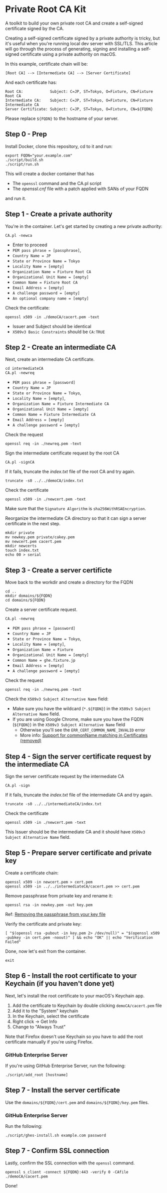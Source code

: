 # Private Root CA Kit

A toolkit to build your own private root CA and create a self-signed certificate signed by the CA.

Creating a self-signed certificate signed by a private authority is tricky, but it's useful when you're running local dev server with SSL/TLS. This article will go through the process of generating, signing and installing a self-signed certificate using a private authority on macOS.

In this example, certificate chain will be:

```
[Root CA] --> [Intermediate CA] --> [Server Certificate]
```

And each certificate has:

```
Root CA:            Subject: C=JP, ST=Tokyo, O=Fixture, CN=Fixture Root CA
Intermediate CA:    Subject: C=JP, ST=Tokyo, O=Fixture, CN=Fixture Intermediate CA
Server Certificate: Subject: C=JP, ST=Tokyo, O=Fixture, CN=${FQDN}
```

Please replace `${FQDN}` to the hostname of your server.

## Step 0 - Prep

Install Docker, clone this repository, cd to it and run:

```
export FQDN="your.example.com"
./script/build.sh
./script/run.sh
```

This will create a docker container that has

- The `openssl` command and the CA.pl script
- The *openssl.cnf* file with a patch applied with SANs of your FQDN

and run it.

## Step 1 - Create a private authority

You're in the container. Let's get started by creating a new private authority:

```
CA.pl -newca
```

- Enter to proceed
- `PEM pass phrase = [passphrase]`, 
- `Country Name = JP`
- `State or Province Name = Tokyo`
- `Locality Name = [empty]`
- `Organization Name = Fixture Root CA`
- `Organizational Unit Name = [empty]`
- `Common Name = Fixture Root CA`
- `Email Address = [empty]`
- `A challenge password = [empty]`
- `An optional company name = [empty]`

Check the certificate:

```
openssl x509 -in ./demoCA/cacert.pem -text
```

- Issuer and Subject should be identical
- `X509v3 Basic Constraints` should be `CA:TRUE`

## Step 2 - Create an intermediate CA

Next, create an intermediate CA certificate.

```
cd intermediateCA
CA.pl -newreq
```

- `PEM pass phrase = [password]`
- `Country Name = JP`
- `State or Province Name = Tokyo`, 
- `Locality Name = [empty]`, 
- `Organization Name = Fixture Intermediate CA`
- `Organizational Unit Name = [empty]`
- `Common Name = Fixture Intermediate CA`
- `Email Address = [empty]`
- `A challenge password = [empty]`

Check the request

```
openssl req -in ./newreq.pem -text
```

Sign the intermediate certificate request by the root CA

```
CA.pl -signCA
```

If it fails, truncate the *index.txt* file of the root CA and try again.

```
truncate -s0 ../../demoCA/index.txt
```

Check the certificate

```
openssl x509 -in ./newcert.pem -text
```

Make sure that the `Signature Algorithm` is `sha256WithRSAEncryption`.

Reorganize the intermediate CA directory so that it can sign a server certificate in the next step.

```
mkdir private
mv newkey.pem private/cakey.pem
mv newcert.pem cacert.pem
mkdir newcerts
touch index.txt
echo 00 > serial
```

## Step 3 - Create a server certificte

Move back to the workdir and create a directory for the FQDN

```
cd ..
mkdir domains/${FQDN}
cd domains/${FQDN}
```

Create a server certificate request.

```
CA.pl -newreq
```

- `PEM pass phrase = [password]`
- `Country Name = JP`
- `State or Province Name = Tokyo`, 
- `Locality Name = [empty]`, 
- `Organization Name = Fixture`
- `Organizational Unit Name = [empty]`
- `Common Name = ghe.fixture.jp`
- `Email Address = [empty]`
- `A challenge password = [empty]`

Check the request

```
openssl req -in ./newreq.pem -text
```

Check the `X509v3 Subject Alternative Name` field:

- Make sure you have the wildcard (`*.${FQDN}`) in the `X509v3 Subject Alternative Name` field.
- If you are using Google Chrome, make sure you have the FQDN (`${FQDN}`) in the `X509v3 Subject Alternative Name` field
  - Otherwise you'll see the `ERR_CERT_COMMON_NAME_INVALID` error
  - More info: [Support for commonName matching in Certificates (removed)](https://www.chromestatus.com/feature/4981025180483584)

## Step 4 - Sign the server certificate request by the intermediate CA

Sign the server certificate request by the intermediate CA

```
CA.pl -sign
```

If it fails, truncate the *index.txt* file of the intermediate CA and try again.

```
truncate -s0 ../../intermediateCA/index.txt
```

Check the certificate

```
openssl x509 -in ./newcert.pem -text
```

This Issuer should be the intermediate CA and it should have `X509v3 Subject Alternative Name` field.

## Step 5 - Prepare server certificate and private key

Create a certificate chain:

```
openssl x509 -in newcert.pem > cert.pem
openssl x509 -in ../../intermediateCA/cacert.pem >> cert.pem
```

Remove passphrase from private key and rename it:

```
openssl rsa -in newkey.pem -out key.pem
```

Ref: [Removing the passphrase from your key file](https://help.github.com/en/enterprise/2.20/admin/installation/troubleshooting-ssl-errors#removing-the-passphrase-from-your-key-file)

Verify the certificate and private key:

```
[ "$(openssl rsa -pubout -in key.pem 2> /dev/null)" = "$(openssl x509 -pubkey -in cert.pem -noout)" ] && echo "OK" || echo "Verification Failed"
```

Done, now let's exit from the container.

```
exit
```

## Step 6 - Install the root certificate to your Keychain (if you haven't done yet)

Next, let's install the root certificate to your macOS's Keychain app.

1. Add the certificate to Keychain by double clicking `demoCA/cacert.pem` file
1. Add it to the "System" keychain
1. In the Keychain, select the certificate
1. Right click -> Get Info
1. Change to "Always Trust"

Note that Firefox doesn't use Keychain so you have to add the root certificate manually if you're using Firefox.

### GitHub Enterprise Server

If you're using GitHub Enterprise Server, run the following:

```
./script/add_root [hostname]
```

## Step 7 - Install the server certificate

Use the `domains/${FQDN}/cert.pem` and `domains/${FQDN}/key.pem` files.

### GitHub Enterprise Server

Run the following:

```
./script/ghes-install.sh example.com password
```

## Step 7 - Confirm SSL connection

Lastly, confirm the SSL connection with the `openssl` command.

```
openssl s_client -connect ${FQDN}:443 -verify 0 -CAfile ./demoCA/cacert.pem
```

Done!